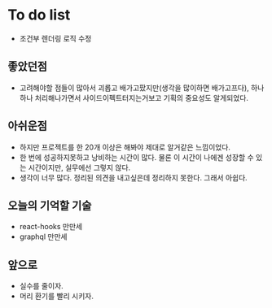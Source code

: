 # To do list
- 조건부 렌더링 로직 수정

## 좋았던점
- 고려해야할 점들이 많아서 괴롭고 배가고팠지만(생각을 많이하면 배가고프다),
  하나하나 처리해나가면서 사이드이펙트터지는거보고 기획의 중요성도 알게되었다.

## 아쉬운점
- 하지만 프로젝트를 한 20개 이상은 해봐야 제대로 알거같은 느낌이었다. 
- 한 번에 성공하지못하고 낭비하는 시간이 많다. 물론 이 시간이 나에겐 성장할 수 있는 시간이지만, 실무에선 그렇지 않다.
- 생각이 너무 많다. 정리된 의견을 내고싶은데 정리하지 못한다. 그래서 아쉽다.  

## 오늘의 기억할 기술
- react-hooks 만만세
- graphql 만만세

## 앞으로
- 실수를 줄이자.
- 머리 환기를 빨리 시키자.